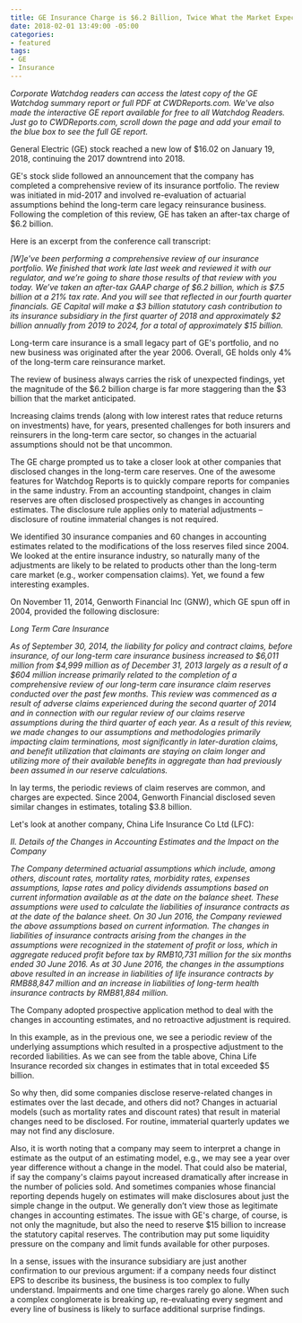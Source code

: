 ```yaml
---
title: GE Insurance Charge is $6.2 Billion, Twice What the Market Expected
date: 2018-02-01 13:49:00 -05:00
categories:
- featured
tags:
- GE
- Insurance
---
```


_Corporate Watchdog readers can access the latest copy of the GE Watchdog summary report or full PDF at CWDReports.com.  We've also made the interactive GE report available for free to all Watchdog Readers.  Just go to CWDReports.com, scroll down the page and add your email to the blue box to see the full GE report._

General Electric (GE) stock reached a new low of $16.02 on January 19, 2018, continuing the 2017 downtrend into 2018.

GE's stock slide followed an announcement that the company has completed a comprehensive review of its insurance portfolio. The review was initiated in mid-2017 and involved re-evaluation of actuarial assumptions behind the long-term care legacy reinsurance business. Following the completion of this review, GE has taken an after-tax charge of $6.2 billion.

Here is an excerpt from the conference call transcript:

_[W]e've been performing a comprehensive review of our insurance portfolio. We finished that work late last week and reviewed it with our regulator, and we’re going to share those results of that review with you today. We’ve taken an after-tax GAAP charge of $6.2 billion, which is $7.5 billion at a 21% tax rate. And you will see that reflected in our fourth quarter financials. GE Capital will make a $3 billion statutory cash contribution to its insurance subsidiary in the first quarter of 2018 and approximately $2 billion annually from 2019 to 2024, for a total of approximately $15 billion._

Long-term care insurance is a small legacy part of GE's portfolio, and no new business was originated after the year 2006. Overall, GE holds only 4% of the long-term care reinsurance market.

The review of business always carries the risk of unexpected findings, yet the magnitude of the $6.2 billion charge is far more staggering than the $3 billion that the market anticipated.

Increasing claims trends (along with low interest rates that reduce returns on investments) have, for years, presented challenges for both insurers and reinsurers in the long-term care sector, so changes in the actuarial assumptions should not be that uncommon.

The GE charge prompted us to take a closer look at other companies that disclosed changes in the long-term care reserves. One of the awesome features for Watchdog Reports is to quickly compare reports for companies in the same industry.  From an accounting standpoint, changes in claim reserves are often disclosed prospectively as changes in accounting estimates. The disclosure rule applies only to material adjustments – disclosure of routine immaterial changes is not required.

We identified 30 insurance companies and 60 changes in accounting estimates related to the modifications of the loss reserves filed since 2004. We looked at the entire insurance industry, so naturally many of the adjustments are likely to be related to products other than the long-term care market (e.g., worker compensation claims). Yet, we found a few interesting examples.

On November 11, 2014, Genworth Financial Inc (GNW), which GE spun off in 2004, provided the following disclosure:

_Long Term Care Insurance_

_As of September 30, 2014, the liability for policy and contract claims, before insurance, of our long-term care insurance business increased to $6,011 million from $4,999 million as of December 31, 2013 largely as a result of a $604 million increase primarily related to the completion of a comprehensive review of our long-term care insurance claim reserves conducted over the past few months. This review was commenced as a result of adverse claims experienced during the second quarter of 2014 and in connection with our regular review of our claims reserve assumptions during the third quarter of each year. As a result of this review, we made changes to our assumptions and methodologies primarily impacting claim terminations, most significantly in later-duration claims, and benefit utilization that claimants are staying on claim longer and utilizing more of their available benefits in aggregate than had previously been assumed in our reserve calculations._

In lay terms, the periodic reviews of claim reserves are common, and charges are expected. Since 2004, Genworth Financial disclosed seven similar changes in estimates, totaling $3.8 billion.

Let's look at another company, China Life Insurance Co Ltd (LFC):

_II. Details of the Changes in Accounting Estimates and the Impact on the Company_

_The Company determined actuarial assumptions which include, among others, discount rates, mortality rates, morbidity rates, expenses assumptions, lapse rates and policy dividends assumptions based on current information available as at the date on the balance sheet. These assumptions were used to calculate the liabilities of insurance contracts as at the date of the balance sheet.
On 30 Jun 2016, the Company reviewed the above assumptions based on current information. The changes in liabilities of insurance contracts arising from the changes in the assumptions were recognized in the statement of profit or loss, which in aggregate reduced profit before tax by RMB10,731 million for the six months ended 30 June 2016. As at 30 June 2016, the changes in the assumptions above resulted in an increase in liabilities of life insurance contracts by RMB88,847 million and an increase in liabilities of long-term health insurance contracts by RMB81,884 million._

The Company adopted prospective application method to deal with the changes in accounting estimates, and no retroactive adjustment is required.

In this example, as in the previous one, we see a periodic review of the underlying assumptions which resulted in a prospective adjustment to the recorded liabilities. As we can see from the table above, China Life Insurance recorded six changes in estimates that in total exceeded $5 billion.

So why then, did some companies disclose reserve-related changes in estimates over the last decade, and others did not? Changes in actuarial models (such as mortality rates and discount rates) that result in material changes need to be disclosed. For routine, immaterial quarterly updates we may not find any disclosure.

Also, it is worth noting that a company may seem to interpret a change in estimate as the output of an estimating model, e.g., we may see a year over year difference without a change in the model. That could also be material, if say the company's claims payout increased dramatically after increase in the number of policies sold. And sometimes companies whose financial reporting depends hugely on estimates will make disclosures about just the simple change in the output. We generally don’t view those as legitimate changes in accounting estimates.
The issue with GE's charge, of course, is not only the magnitude, but also the need to reserve $15 billion to increase the statutory capital reserves. The contribution may put some liquidity pressure on the company and limit funds available for other purposes.

In a sense, issues with the insurance subsidiary are just another confirmation to our previous argument: if a company needs four distinct EPS to describe its business, the business is too complex to fully understand. Impairments and one time charges rarely go alone. When such a complex conglomerate is breaking up, re-evaluating every segment and every line of business is likely to surface additional surprise findings.